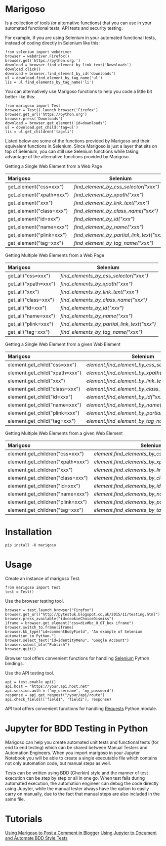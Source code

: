 Marigoso
========
Is a collection of tools (or alternative functions) that you can use in your automated functional tests, API tests and
security testing.

For example, if you are using Selenium in your automated functional tests,
instead of coding directly in Selenium like this:
```
from selenium import webdriver
browser = webdriver.Firefox()
browser.get('https://python.org.')
download = browser.find_element_by_link_text('Downloads')
download.click()
download = browser.find_element_by_id('downloads')
ul = download.find_element_by_tag_name('ul')
lis = ul.find_elements_by_tag_name('li')
```

You can alternatively use Marigoso functions to help you code a little bit better like this:
```
from marigoso import Test
browser = Test().launch_browser('Firefox')
browser.get_url('https://python.org')
browser.press('Downloads')
download = browser.get_element('id=downloads')
ul = download.get_child('tag=ul')
lis = ul.get_children('tag=li')
```

Listed below are some of the functions provided by Marigoso and their equivalent functions in Selenium. Since Marigoso
is just a layer that sits on top of Selenium, you can still use Selenium functions while taking advantage of the
alternative functions provided by Marigoso.

Getting a Single Web Element from a Web Page

|Marigoso | Selenium|
|:-------|------------------------------------------------------------------------|
|get_element("css=xxx")  | *find_element_by_css_selector("xxx")*|
|get_element("xpath=xxx")| *find_element_by_xpath("xxx")*|
|get_element("xxx")      | *find_element_by_link_text("xxx")*|
|get_element("class=xxx")| *find_element_by_class_name("xxx")*|
|get_element("id=xxx")   | *find_element_by_id("xxx")*|
|get_element("name=xxx") | *find_element_by_name("xxx")* |
|get_element("plink=xxx")| *find_element_by_partial_link_text("xxx")*|
|get_element("tag=xxx")  | *find_element_by_tag_name("xxx")*|


Getting Multiple Web Elements from a Web Page

|Marigoso | Selenium|
|:-------|------------------------------------------------------------------------|
|get_all("css=xxx")   | *find_elements_by_css_selector("xxx")*|
|get_all("xpath=xxx") | *find_elements_by_xpath("xxx")*|
|get_all("xxx")       | *find_elements_by_link_text("xxx")*|
|get_all("class=xxx") | *find_elements_by_class_name("xxx")*|
|get_all("id=xxx")    | *find_elements_by_id("xxx")*|
|get_all("name=xxx")  | *find_elements_by_name("xxx")* |
|get_all("plink=xxx") | *find_elements_by_partial_link_text("xxx")*|
|get_all("tag=xxx")   | *find_elements_by_tag_name("xxx")*|


Getting a Single Web Element from a given Web Element

|Marigoso | Selenium|
|:-------|------------------------------------------------------------------------|
|element.get_child("css=xxx")  | *element.find_element_by_css_selector("xxx")*|
|element.get_child("xpath=xxx")| *element.find_element_by_xpath("xxx")*|
|element.get_child("xxx")      | *element.find_element_by_link_text("xxx")*|
|element.get_child("class=xxx")| *element.find_element_by_class_name("xxx")*|
|element.get_child("id=xxx")   | *element.find_element_by_id("xxx")*|
|element.get_child("name=xxx") | *element.find_element_by_name("xxx")* |
|element.get_child("plink=xxx")| *element.find_element_by_partial_link_text("xxx")*|
|element.get_child("tag=xxx")  | *element.find_element_by_tag_name("xxx")*|


Getting Multiple Web Elements from a given Web Element

|Marigoso | Selenium|
|:-------|------------------------------------------------------------------------|
|element.get_children("css=xxx")   | *element.find_elements_by_css_selector("xxx")*|
|element.get_children("xpath=xxx") | *element.find_elements_by_xpath("xxx")*|
|element.get_children("xxx")       | *element.find_elements_by_link_text("xxx")*|
|element.get_children("class=xxx") | *element.find_elements_by_class_name("xxx")*|
|element.get_children("id=xxx")    | *element.find_elements_by_id("xxx")*|
|element.get_children("name=xxx")  | *element.find_elements_by_name("xxx")* |
|element.get_children("plink=xxx") | *element.find_elements_by_partial_link_text("xxx")*|
|element.get_children("tag=xxx")   | *element.find_elements_by_tag_name("xxx")*|


Installation
============

```
pip install -U marigoso
```

Usage
============

Create an instance of marigoso Test.
```
from marigoso import Test
test = Test()
```

Use the browser testing tool.
```
browser = test.launch_browser("Firefox")
browser.get_url("http://pytestuk.blogspot.co.uk/2015/11/testing.html")
browser.press_available("id=cookieChoiceDismiss")
iframe = browser.get_element("css=div#bc_0_0T_box iframe")
browser.switch_to.frame(iframe)
browser.kb_type("id=commentBodyField", "An example of Selenium automation in Python.")
browser.select_text("id=identityMenu", "Google Account")
browser.submit_btn("Publish")
browser.quit()
```
Browser tool offers convenient functions for handling [Selenium](http://seleniumhq.github.io/selenium/docs/api/py/) Python bindings.


Use the API testing tool.
```
api = test.enable_api()
api.host = "https://your.api.host.net"
api.session.auth = ('my_username', 'my_password')
response = api.get_request("/your/api/route")
api.check_fields(['field1', 'field2'], response)
```
API tool offers convenient functions for handling [Requests](http://docs.python-requests.org/en/latest/) Python module.


Jupyter for BDD Testing in Python
=================================
Marigoso can help you create automated unit tests and functional tests (for end to end testing)
which can be shared between Manual Testers and Automation Engineers. When you import marigoso in your Jupyter Notebook
you will be able to create a single executable file which contains not only automation code, but manual steps as well.

Tests can be written using BDD (Gherkin) style and the manner of test execution can be step by step or all in one go.
When test fails during automated execution, the automation engineer can debug the code directly using Jupyter, while the
 manual tester always have the option to easily carry on manually, due to the fact that manual steps are also included in the same file.


Tutorials
=========
[Using Marigoso to Post a Comment in Blogger](https://github.com/ldiary/marigoso/blob/master/notes/using_marigoso_to_post_a_comment_in_blogger_post.ipynb)
[Using Jupyter to Document and Automate BDD Style Tests](https://github.com/ldiary/marigoso/blob/master/notes/an_example_of_using_jupyter_for_documenting_and_automating_bdd_style_tests.ipynb)